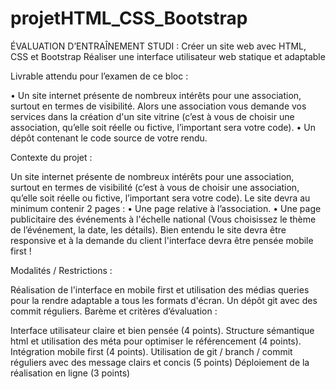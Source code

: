 # projetHTML_CSS_Bootstrap
ÉVALUATION D’ENTRAÎNEMENT STUDI : Créer un site web avec HTML, CSS et Bootstrap Réaliser une interface utilisateur web statique et adaptable

Livrable attendu pour l’examen de ce bloc :

• Un site internet présente de nombreux intérêts pour une association, surtout en termes de visibilité. Alors une association vous demande vos services dans la création d'un site vitrine (c’est à vous de choisir une association, qu’elle soit réelle ou fictive, l’important sera votre code). • Un dépôt contenant le code source de votre rendu.

Contexte du projet :

Un site internet présente de nombreux intérêts pour une association, surtout en termes de visibilité (c’est à vous de choisir une association, qu’elle soit réelle ou fictive, l’important sera votre code). Le site devra au minimum contenir 2 pages : • Une page relative à l’association. • Une page publicitaire des événements à l'échelle national (Vous choisissez le thème de l’événement, la date, les détails). Bien entendu le site devra être responsive et à la demande du client l'interface devra être pensée mobile first !

Modalités / Restrictions :

Réalisation de l'interface en mobile first et utilisation des médias queries pour la rendre adaptable a tous les formats d'écran.
Un dépôt git avec des commit réguliers.
Barème et critères d’évaluation :

Interface utilisateur claire et bien pensée (4 points).
Structure sémantique html et utilisation des méta pour optimiser le référencement (4 points).
Intégration mobile first (4 points).
Utilisation de git / branch / commit réguliers avec des message clairs et concis (5 points)
Déploiement de la réalisation en ligne (3 points)
